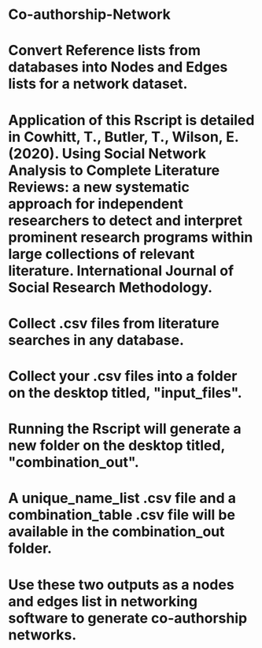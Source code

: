 # Co-authorship-Network
# Convert Reference lists from databases into Nodes and Edges lists for a network dataset.
# Application of this Rscript is detailed in Cowhitt, T., Butler, T., Wilson, E. (2020). Using Social Network Analysis to Complete Literature Reviews: a new systematic approach for independent researchers to detect and interpret prominent research programs within large collections of relevant literature. International Journal of Social Research Methodology.
# Collect .csv files from literature searches in any database.
# Collect your .csv files into a folder on the desktop titled, "input_files".
# Running the Rscript will generate a new folder on the desktop titled, "combination_out".
# A unique_name_list .csv file and a combination_table .csv file will be available in the combination_out folder.
# Use these two outputs as a nodes and edges list in networking software to generate co-authorship networks.
